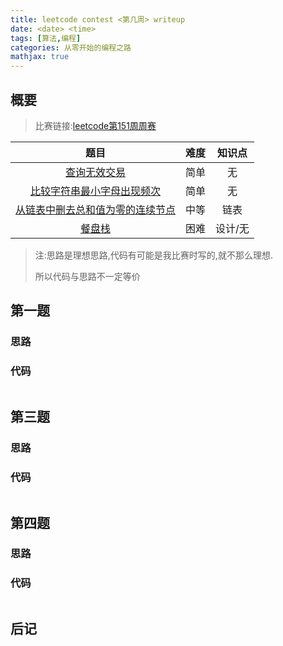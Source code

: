 ```yaml
---
title: leetcode contest <第几周> writeup
date: <date> <time>
tags: [算法,编程]
categories: 从零开始的编程之路
mathjax: true
---
```


## 概要

> 比赛链接:[leetcode第151周周赛](https://leetcode-cn.com/contest/weekly-contest-151)

|                             题目                             | 难度 |  知识点  |
| :----------------------------------------------------------: | :--: | :------: |
| [查询无效交易](https://leetcode-cn.com/contest/weekly-contest-151/problems/invalid-transactions) | 简单 |    无    |
| [比较字符串最小字母出现频次](https://leetcode-cn.com/contest/weekly-contest-151/problems/compare-strings-by-frequency-of-the-smallest-character) | 简单 | 无 |
| [从链表中删去总和值为零的连续节点](https://leetcode-cn.com/contest/weekly-contest-151/problems/remove-zero-sum-consecutive-nodes-from-linked-list) | 中等 |   链表   |
| [餐盘栈](https://leetcode-cn.com/contest/weekly-contest-151/problems/dinner-plate-stacks) | 困难 |   设计/无   |

<!-- more -->

> 注:思路是理想思路,代码有可能是我比赛时写的,就不那么理想.
>
> 所以代码与思路不一定等价

## 第一题

### 思路



### 代码

```python


```

## 第三题

### 思路


### 代码

```python


```

## 第四题

### 思路



### 代码

```python


```

## 后记


